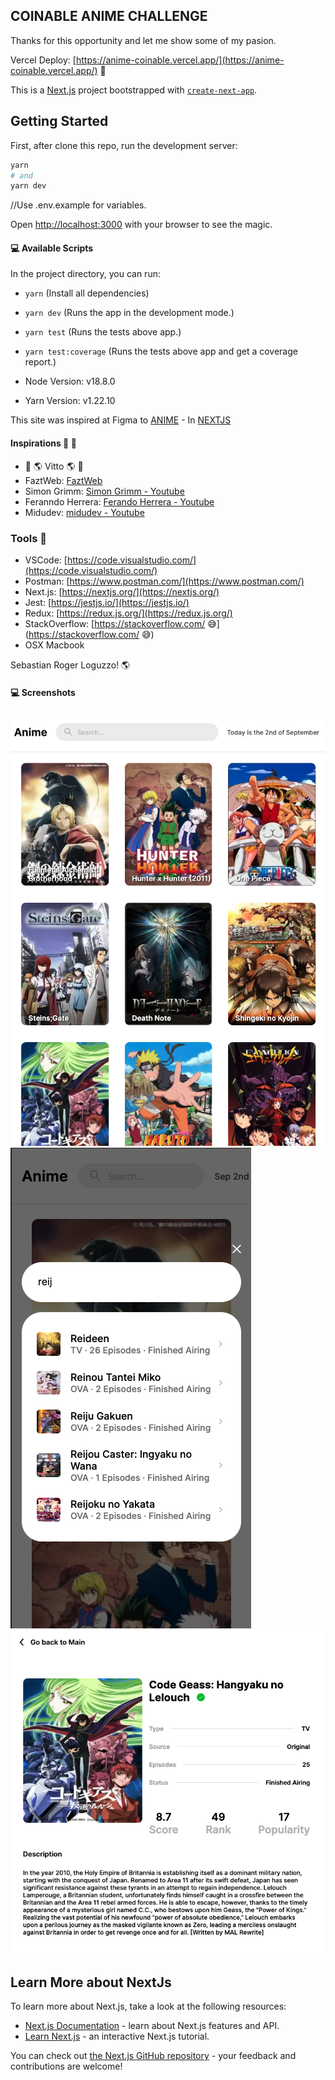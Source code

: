 ## COINABLE ANIME CHALLENGE

Thanks for this opportunity and let me show some of my pasion.

Vercel Deploy: [https://anime-coinable.vercel.app/](https://anime-coinable.vercel.app/) 👀

This is a [Next.js](https://nextjs.org/) project bootstrapped with [`create-next-app`](https://github.com/vercel/next.js/tree/canary/packages/create-next-app).

## Getting Started

First, after clone this repo, run the development server:

```bash
yarn
# and
yarn dev
```
//Use .env.example for variables.

Open [http://localhost:3000](http://localhost:3000) with your browser to see the magic.

#### 💻 Available Scripts

In the project directory, you can run:

- `yarn` (Install all dependencies)
- `yarn dev` (Runs the app in the development mode.)
- `yarn test` (Runs the tests above app.)
- `yarn test:coverage` (Runs the tests above app and get a coverage report.)

- Node Version: v18.8.0
- Yarn Version: v1.22.10

This site was inspired at Figma to [ANIME](https://www.figma.com/file/1gpzjPsFhEhXnAIkdAXEzI/Coinable's-Technical-Assignment?node-id=0%3A1) - In [NEXTJS](https://nextjs.org/)

#### Inspirations 🤯 🧠

- 🌈 🌎 Vitto 🌎 🏹
- FaztWeb: [FaztWeb](https://www.faztweb.com/)
- Simon Grimm: [Simon Grimm - Youtube](https://www.youtube.com/channel/UCZZPgUIorPao48a1tBYSDgg)
- Feranndo Herrera: [Ferando Herrera - Youtube](https://www.youtube.com/c/FernandoHerreraCr)
- Midudev: [midudev - Youtube](https://www.youtube.com/channel/UC8LeXCWOalN8SxlrPcG-PaQ)

### Tools 🧩

- VSCode: [https://code.visualstudio.com/](https://code.visualstudio.com/)
- Postman: [https://www.postman.com/](https://www.postman.com/)
- Next.js: [https://nextjs.org/](https://nextjs.org/)
- Jest: [https://jestjs.io/](https://jestjs.io/)
- Redux: [https://redux.js.org/](https://redux.js.org/)
- StackOverflow: [https://stackoverflow.com/ 😅](https://stackoverflow.com/ 😅)
- OSX Macbook

Sebastian Roger Loguzzo! 🌎

#### 💻 Screenshots

![Screenshot1](./public/page1.png)
![Screenshot2](./public/page2.png)
![Screenshot3](./public/page3.png)

## Learn More about NextJs

To learn more about Next.js, take a look at the following resources:

- [Next.js Documentation](https://nextjs.org/docs) - learn about Next.js features and API.
- [Learn Next.js](https://nextjs.org/learn) - an interactive Next.js tutorial.

You can check out [the Next.js GitHub repository](https://github.com/vercel/next.js/) - your feedback and contributions are welcome!
